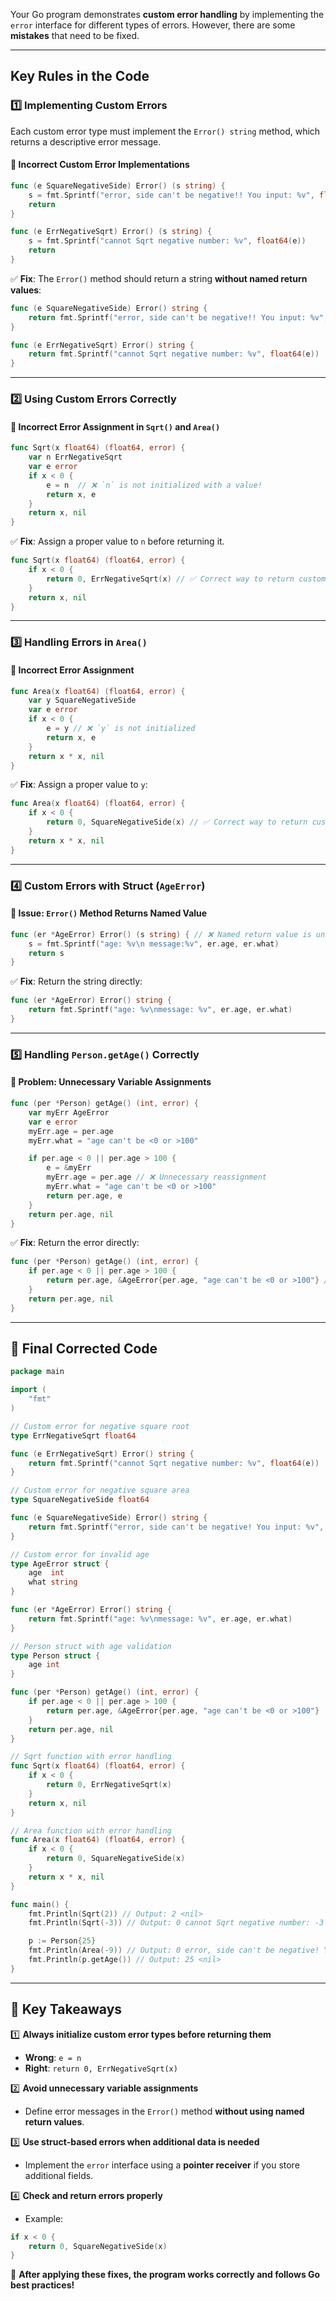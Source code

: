 Your Go program demonstrates **custom error handling** by implementing the `error` interface for different types of errors. However, there are some **mistakes** that need to be fixed.

---

## **Key Rules in the Code**
### **1️⃣ Implementing Custom Errors**
Each custom error type must implement the `Error() string` method, which returns a descriptive error message.

#### **🔹 Incorrect Custom Error Implementations**
```go
func (e SquareNegativeSide) Error() (s string) {
    s = fmt.Sprintf("error, side can't be negative!! You input: %v", float64(e*e))
    return
}
```
```go
func (e ErrNegativeSqrt) Error() (s string) {
    s = fmt.Sprintf("cannot Sqrt negative number: %v", float64(e))
    return
}
```
✅ **Fix**: The `Error()` method should return a string **without named return values**:
```go
func (e SquareNegativeSide) Error() string {
    return fmt.Sprintf("error, side can't be negative!! You input: %v", float64(e))
}
```
```go
func (e ErrNegativeSqrt) Error() string {
    return fmt.Sprintf("cannot Sqrt negative number: %v", float64(e))
}
```
---
### **2️⃣ Using Custom Errors Correctly**
#### **🔹 Incorrect Error Assignment in `Sqrt()` and `Area()`**
```go
func Sqrt(x float64) (float64, error) {
    var n ErrNegativeSqrt
    var e error
    if x < 0 {
        e = n  // ❌ `n` is not initialized with a value!
        return x, e
    }
    return x, nil
}
```
✅ **Fix**: Assign a proper value to `n` before returning it.
```go
func Sqrt(x float64) (float64, error) {
    if x < 0 {
        return 0, ErrNegativeSqrt(x) // ✅ Correct way to return custom error
    }
    return x, nil
}
```
---
### **3️⃣ Handling Errors in `Area()`**
#### **🔹 Incorrect Error Assignment**
```go
func Area(x float64) (float64, error) {
    var y SquareNegativeSide
    var e error
    if x < 0 {
        e = y // ❌ `y` is not initialized
        return x, e
    }
    return x * x, nil
}
```
✅ **Fix**: Assign a proper value to `y`:
```go
func Area(x float64) (float64, error) {
    if x < 0 {
        return 0, SquareNegativeSide(x) // ✅ Correct way to return custom error
    }
    return x * x, nil
}
```
---
### **4️⃣ Custom Errors with Struct (`AgeError`)**
#### **🔹 Issue: `Error()` Method Returns Named Value**
```go
func (er *AgeError) Error() (s string) { // ❌ Named return value is unnecessary
    s = fmt.Sprintf("age: %v\n message:%v", er.age, er.what)
    return s
}
```
✅ **Fix**: Return the string directly:
```go
func (er *AgeError) Error() string {
    return fmt.Sprintf("age: %v\nmessage: %v", er.age, er.what)
}
```
---
### **5️⃣ Handling `Person.getAge()` Correctly**
#### **🔹 Problem: Unnecessary Variable Assignments**
```go
func (per *Person) getAge() (int, error) {
    var myErr AgeError
    var e error
    myErr.age = per.age
    myErr.what = "age can't be <0 or >100"

    if per.age < 0 || per.age > 100 {
        e = &myErr
        myErr.age = per.age // ❌ Unnecessary reassignment
        myErr.what = "age can't be <0 or >100"
        return per.age, e
    }
    return per.age, nil
}
```
✅ **Fix**: Return the error directly:
```go
func (per *Person) getAge() (int, error) {
    if per.age < 0 || per.age > 100 {
        return per.age, &AgeError{per.age, "age can't be <0 or >100"} // ✅ Directly creating an instance
    }
    return per.age, nil
}
```
---
## **🔹 Final Corrected Code**
```go
package main

import (
	"fmt"
)

// Custom error for negative square root
type ErrNegativeSqrt float64

func (e ErrNegativeSqrt) Error() string {
	return fmt.Sprintf("cannot Sqrt negative number: %v", float64(e))
}

// Custom error for negative square area
type SquareNegativeSide float64

func (e SquareNegativeSide) Error() string {
	return fmt.Sprintf("error, side can't be negative! You input: %v", float64(e))
}

// Custom error for invalid age
type AgeError struct {
	age  int
	what string
}

func (er *AgeError) Error() string {
	return fmt.Sprintf("age: %v\nmessage: %v", er.age, er.what)
}

// Person struct with age validation
type Person struct {
	age int
}

func (per *Person) getAge() (int, error) {
	if per.age < 0 || per.age > 100 {
		return per.age, &AgeError{per.age, "age can't be <0 or >100"}
	}
	return per.age, nil
}

// Sqrt function with error handling
func Sqrt(x float64) (float64, error) {
	if x < 0 {
		return 0, ErrNegativeSqrt(x)
	}
	return x, nil
}

// Area function with error handling
func Area(x float64) (float64, error) {
	if x < 0 {
		return 0, SquareNegativeSide(x)
	}
	return x * x, nil
}

func main() {
	fmt.Println(Sqrt(2)) // Output: 2 <nil>
	fmt.Println(Sqrt(-3)) // Output: 0 cannot Sqrt negative number: -3

	p := Person{25}
	fmt.Println(Area(-9)) // Output: 0 error, side can't be negative! You input: -9
	fmt.Println(p.getAge()) // Output: 25 <nil>
}
```
---
## **🔹 Key Takeaways**
1️⃣ **Always initialize custom error types before returning them**  
   - **Wrong**: `e = n`
   - **Right**: `return 0, ErrNegativeSqrt(x)`

2️⃣ **Avoid unnecessary variable assignments**  
   - Define error messages in the `Error()` method **without using named return values**.

3️⃣ **Use struct-based errors when additional data is needed**  
   - Implement the `error` interface using a **pointer receiver** if you store additional fields.

4️⃣ **Check and return errors properly**  
   - Example:
   ```go
   if x < 0 {
       return 0, SquareNegativeSide(x)
   }
   ```

🚀 **After applying these fixes, the program works correctly and follows Go best practices!**